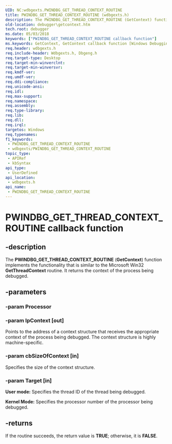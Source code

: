 ```yaml
---
UID: NC:wdbgexts.PWINDBG_GET_THREAD_CONTEXT_ROUTINE
title: PWINDBG_GET_THREAD_CONTEXT_ROUTINE (wdbgexts.h)
description: The PWINDBG_GET_THREAD_CONTEXT_ROUTINE (GetContext) function implements the functionality that is similar to the Microsoft Win32 GetThreadContext routine. It returns the context of the process being debugged.
old-location: debugger\getcontext.htm
tech.root: debugger
ms.date: 05/03/2018
keywords: ["PWINDBG_GET_THREAD_CONTEXT_ROUTINE callback function"]
ms.keywords: GetContext, GetContext callback function [Windows Debugging], PWINDBG_GET_THREAD_CONTEXT_ROUTINE, PWINDBG_GET_THREAD_CONTEXT_ROUTINE callback, WdbgExts_Ref_52639fac-abbf-4abc-a01f-361d14e49fd0.xml, debugger.getcontext, wdbgexts/GetContext
req.header: wdbgexts.h
req.include-header: Wdbgexts.h, Dbgeng.h
req.target-type: Desktop
req.target-min-winverclnt: 
req.target-min-winversvr: 
req.kmdf-ver: 
req.umdf-ver: 
req.ddi-compliance: 
req.unicode-ansi: 
req.idl: 
req.max-support: 
req.namespace: 
req.assembly: 
req.type-library: 
req.lib: 
req.dll: 
req.irql: 
targetos: Windows
req.typenames: 
f1_keywords:
 - PWINDBG_GET_THREAD_CONTEXT_ROUTINE
 - wdbgexts/PWINDBG_GET_THREAD_CONTEXT_ROUTINE
topic_type:
 - APIRef
 - kbSyntax
api_type:
 - UserDefined
api_location:
 - wdbgexts.h
api_name:
 - PWINDBG_GET_THREAD_CONTEXT_ROUTINE
---
```


# PWINDBG_GET_THREAD_CONTEXT_ROUTINE callback function


## -description

The <b>PWINDBG_GET_THREAD_CONTEXT_ROUTINE</b> (<b>GetContext</b>) function implements the functionality that is similar to the Microsoft Win32 <b>GetThreadContext</b> routine. It returns the context of the process being debugged.

## -parameters

### -param Processor

### -param lpContext [out]


Points to the address of a context structure that receives the appropriate context of the process being debugged. The context structure is highly machine-specific.

### -param cbSizeOfContext [in]


Specifies the size of the context structure.


### -param Target [in]

<b>User mode:</b>  Specifies the thread ID of the thread being debugged.

<b>Kernel Mode:</b>  Specifies the processor number of the processor being debugged.

## -returns

If the routine succeeds, the return value is <b>TRUE</b>; otherwise, it is <b>FALSE</b>.

